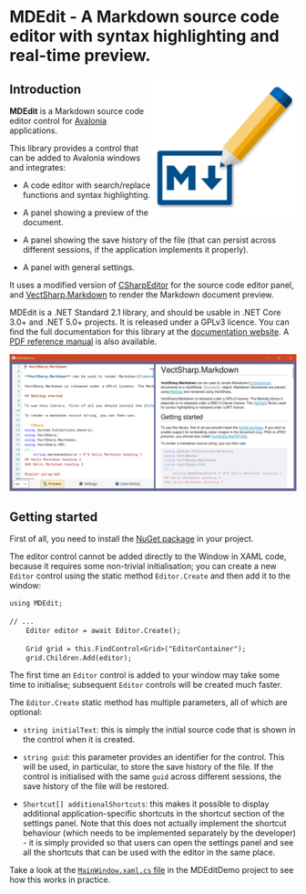 # MDEdit - A Markdown source code editor with syntax highlighting and real-time preview.

<img src="Icon.svg" width="256" align="right">

## Introduction

**MDEdit** is a Markdown source code editor control for [Avalonia](https://github.com/AvaloniaUI/Avalonia) applications.

This library provides a control that can be added to Avalonia windows and integrates:

* A code editor with search/replace functions and syntax highlighting.

* A panel showing a preview of the document.

* A panel showing the save history of the file (that can persist across different sessions, if the application implements it properly).

* A panel with general settings.

It uses a modified version of [CSharpEditor](https://github.com/arklumpus/CSharpEditor/) for the source code editor panel, and [VectSharp.Markdown](https://github.com/arklumpus/VectSharp/tree/master/VectSharp.Markdown) to render the Markdown document preview.

MDEdit is a .NET Standard 2.1 library, and should be usable in .NET Core 3.0+ and .NET 5.0+ projects. It is released under a GPLv3 licence. You can find the full documentation for this library at the [documentation website](https://arklumpus.github.io/MDEdit). A [PDF reference manual](https://arklumpus.github.io/MDEdit/MDEdit.pdf) is also available.

<p align="center">
<img src="Screenshot.png">
</p>

## Getting started

First of all, you need to install the [NuGet package](https://www.nuget.org/packages/MDEdit/) in your project.

The editor control cannot be added directly to the Window in XAML code, because it requires some non-trivial initialisation; you can create a new `Editor` control using the static method `Editor.Create` and then add it to the window:

```CSharp
using MDEdit;

// ...
    Editor editor = await Editor.Create();

    Grid grid = this.FindControl<Grid>("EditorContainer");
    grid.Children.Add(editor);
```

The first time an `Editor` control is added to your window may take some time to initialise; subsequent `Editor` controls will be created much faster.

The `Editor.Create` static method has multiple parameters, all of which are optional:

* `string initialText`: this is simply the initial source code that is shown in the control when it is created.

* `string guid`: this parameter provides an identifier for the control. This will be used, in particular, to store the save history of the file. If the control is initialised with the same `guid` across different sessions, the save history of the file will be restored.

* `Shortcut[] additionalShortcuts`: this makes it possible to display additional application-specific shortcuts in the shortcut section of the settings panel. Note that this does not actually implement the shortcut behaviour (which needs to be implemented separately by the developer) - it is simply provided so that users can open the settings panel and see all the shortcuts that can be used with the editor in the same place.

Take a look at the [`MainWindow.xaml.cs` file](https://github.com/arklumpus/MDEdit/blob/master/MDEdit/MainWindow.axaml.cs) in the MDEditDemo project to see how this works in practice.
